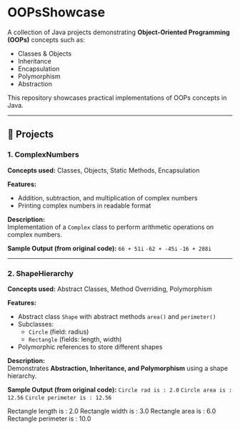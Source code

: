 # OOPsShowcase

A collection of Java projects demonstrating **Object-Oriented Programming (OOPs)** concepts such as:

- Classes & Objects  
- Inheritance  
- Encapsulation  
- Polymorphism  
- Abstraction  

This repository showcases practical implementations of OOPs concepts in Java.

---

## 📌 Projects

### 1. ComplexNumbers
**Concepts used:** Classes, Objects, Static Methods, Encapsulation  

**Features:**  
- Addition, subtraction, and multiplication of complex numbers  
- Printing complex numbers in readable format  

**Description:**  
Implementation of a `Complex` class to perform arithmetic operations on complex numbers.

**Sample Output (from original code):**
```66 + 51i```
```-62 + -45i```
```-16 + 288i```


---

### 2. ShapeHierarchy
**Concepts used:** Abstract Classes, Method Overriding, Polymorphism  

**Features:**  
- Abstract class `Shape` with abstract methods `area()` and `perimeter()`  
- Subclasses:
  - `Circle` (field: radius)  
  - `Rectangle` (fields: length, width)  
- Polymorphic references to store different shapes  

**Description:**  
Demonstrates **Abstraction, Inheritance, and Polymorphism** using a shape hierarchy.

**Sample Output (from original code):**
```Circle rad is : 2.0```
```Circle area is : 12.56```
```Circle perimeter is : 12.56```

Rectangle length is : 2.0
Rectangle width is : 3.0
Rectangle area is : 6.0
Rectangle perimeter is : 10.0
